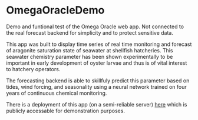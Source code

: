# OmegaOracleDemo
Demo and funtional test of the Omega Oracle web app. Not connected to the real forecast backend for simplicity and to protect sensitive data.

This app was built to display time series of real time monitoring and forecast
of aragonite saturation state of seawater at shellfish hatcheries.
This seawater chemistry parameter has been shown experimentally to be important
in early development of oyster larvae and thus is of vital interest to hatchery
operators.

The forecasting backend is able to skillfuly predict this parameter based on
tides, wind forcing, and seasonality using a neural network trained on four
years of continuous chemical monitoring.

There is a deployment of this app (on a semi-reliable server) [here](https://oracle.cameronpallen.com/netarts#) which is publicly accessable for demonstration purposes.
